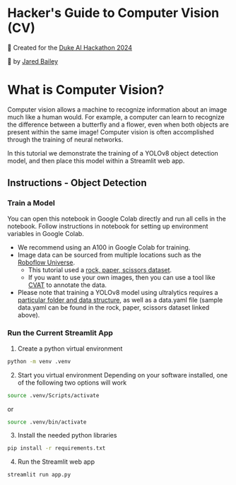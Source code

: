 # Hacker's Guide to Computer Vision (CV)

🚀 Created for the [Duke AI Hackathon 2024](https://dukeaihackathon.com/)

👋 by [Jared Bailey](https://www.linkedin.com/in/jared-l-bailey-mba-cpcu-are/)

# What is Computer Vision?

Computer vision allows a machine to recognize information about an image much like a human would. For example, a computer can learn to recognize the difference between a butterfly and a flower, even when both objects are present within the same image! Computer vision is often accomplished through the training of neural networks.

In this tutorial we demonstrate the training of a YOLOv8 object detection model, and then place this model within a Streamlit web app.

## Instructions - Object Detection

### Train a Model
You can open this notebook in Google Colab directly and run all cells in the notebook. Follow instructions in notebook for setting up environment variables in Google Colab.
- We recommend using an A100 in Google Colab for training.
- Image data can be sourced from multiple locations such as the [Roboflow Universe](https://universe.roboflow.com/).
  - This tutorial used a [rock, paper, scissors dataset](https://universe.roboflow.com/roboflow-58fyf/rock-paper-scissors-sxsw).
  - If you want to use your own images, then you can use a tool like [CVAT](https://www.cvat.ai/) to annotate the data.
- Please note that training a YOLOv8 model using ultralytics requires a [particular folder and data structure](https://cf-courses-data.s3.us.cloud-object-storage.appdomain.cloud/uUk1YopS94mytGaCav3ZaQ.png), as well as a data.yaml file (sample data.yaml can be found in the rock, paper, scissors dataset linked above).

### Run the Current Streamlit App

1. Create a python virtual environment
```bash
python -m venv .venv
```

2. Start you virtual environment
Depending on your software installed, one of the following two options will work

```bash
source .venv/Scripts/activate
```

or

```bash
source .venv/bin/activate
```

3. Install the needed python libraries

```bash
pip install -r requirements.txt
```

4. Run the Streamlit web app
```bash
streamlit run app.py
```
